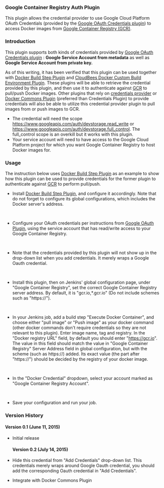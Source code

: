 ### **Google Container Registry Auth Plugin**

This plugin allows the credential provider to use Google Cloud Platform
OAuth Credentials (provided by the [Google OAuth Credentials
plugin](https://wiki.jenkins.io/display/JENKINS/Google+OAuth+Plugin)) to
access Docker images from [Google Container Registry
(GCR)](https://cloud.google.com/tools/container-registry/).

### Introduction

This plugin supports both kinds of credentials provided by [Google OAuth
Credentials
plugin](https://wiki.jenkins.io/display/JENKINS/Google+OAuth+Plugin) :
**Google Service Account from metadata** as well as **Google Service
Account from private key.**

As of this writing, it has been verified that this plugin can be used
together with [Docker Build Step
Plugin](https://wiki.jenkins.io/display/JENKINS/Docker+build+step+plugin)
and [CloudBees Docker Custom Build Environment
Plugin](https://wiki.jenkins.io/display/JENKINS/CloudBees+Docker+Custom+Build+Environment+Plugin).
These plugins will be able to retrieve the credential provided by this
plugin, and then use it to authenticate against
[GCR](https://cloud.google.com/tools/container-registry/) to pull/push
Docker images. Other plugins that rely on [credentials
provider](https://wiki.jenkins.io/display/JENKINS/Credentials+Plugin) or
[Docker Commons
Plugin](https://wiki.jenkins.io/display/JENKINS/Docker+Commons+Plugin)
(preferred than Credentials Plugin) to provide credentials will also be
able to utilize this credential provider plugin to pull images from or
push images to GCR.

-   The credential will need the scope
    <https://www.googleapis.com/auth/devstorage.read_write> or
    <https://www.googleapis.com/auth/devstorage.full_control>. The
    full\_control scope is an overkill but it works with this plugin.
-   Your service account will need to have access to the Google Cloud
    Platform project for which you want Google Container Registry to
    host Docker images for.

### Usage

The instruction below uses [Docker Build Step
Plugin](https://wiki.jenkins.io/display/JENKINS/Docker+build+step+plugin)
as an example to show how this plugin can be used to provide credentials
for the former plugin to authenticate against
[GCR](https://cloud.google.com/tools/container-registry/) to perform
pull/push.

-   Install [Docker Build Step
    Plugin](https://wiki.jenkins.io/display/JENKINS/Docker+build+step+plugin),
    and configure it accordingly. Note that do not forget to configure
    its global configurations, which includes the Docker server's
    address.

&nbsp;

-   Configure your OAuth credentials per instructions from [Google OAuth
    Plugin](https://wiki.jenkins.io/display/JENKINS/Google+OAuth+Plugin),
    using the service account that has read/write access to your Google
    Container Registry.

&nbsp;

-   Note that the credentials provided by this plugin will not show up
    in the drop-down list when you add credentials. It merely wraps a
    Google Oauth credential.

&nbsp;

-   Install this plugin, then on Jenkins' global configuration page,
    under "Google Container Registry", set the correct Google Container
    Registry server address. By default, it is "gcr.io,\*.gcr.io" (Do
    not include schemes such as "https://").

&nbsp;

-   In your Jenkins job, add a build step "Execute Docker Container",
    and choose either "pull image" or "Push image" as your docker
    command (other docker commands don't require credentials so they are
    not relevant to this plugin). Enter image name, tag and registry. In
    the "Docker registry URL" field, by default you should enter
    "https://gcr.io". The value in this field should match the value in
    "Google Container Registry" Server Address field in global
    configuration, but with the scheme (such as https://) added. Its
    exact value (the part after "https://") should be decided by the
    registry of your docker image.

&nbsp;

-   In the "Docker Credential" dropdown, select your account marked as
    "Google Container Registry Account".

&nbsp;

-   Save your configuration and run your job.

### **Version History**

#### Version 0.1 (June 11, 2015)

-   Initial release

    #### Version 0.2 (July 14, 2015)

-   Hide this credential from "Add Credentials" drop-down list. This
    credentials merely wraps around Google Oauth credential, you should
    add the corresponding Oauth credential in "Add Credentials".
-   Integrate with Docker Commons Plugin
